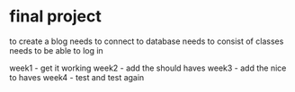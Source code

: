 # final project

to create a blog
needs to connect to database
needs to consist of classes
needs to be able to log in

week1 - get it working
week2 - add the should haves
week3 - add the nice to haves
week4 - test and test again
